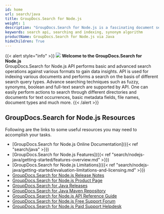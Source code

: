 ```yaml
---
id: home
url: search/java
title: GroupDocs.Search for Node.js
weight: 1
description: "GroupDocs.Search for Node.js is a fascinating document search API. It extracts text and metadata from documents and performs advanced searching and indexing operations on the basis of fuzzy and synonym algorithm"
keywords: search api, searching and indexing, synonym algorithm
productName: GroupDocs.Search for Node.js via Java
hideChildren: True
---
```

{{< alert style="info" >}}
![](/search/nodejs-java/images/home.png) **Welcome to the GroupDocs.Search for Node.js**  
GroupDocs.Search for Node.js API performs basic and advanced search operations against various formats to gain data insights. API is used for indexing various documents and performs a search on the basis of different search query types. Advance searching techniques such as fuzzy, synonyms, boolean and full-text search are supported by API. One can easily perform actions to search through different directories and documents for text occurrences, basic metadata fields, file names, document types and much more.
{{< /alert >}}

## GroupDocs.Search for Node.js Resources
Following are the links to some useful resources you may need to accomplish your tasks.
*   [GroupDocs.Search for Node.js Online Documentation]({{< ref "search/java" >}})
*   [GroupDocs.Search for Node.js Features]({{< ref "search/nodejs-java/getting-started/features-overview.md" >}})
*   [GroupDocs.Search for Node.js Limitations]({{< ref "search/nodejs-java/getting-started/evaluation-limitations-and-licensing.md" >}})
*   [GroupDocs.Search for Node.js Release Notes](https://releases.groupdocs.com/search/nodejs-java/release-notes/)
*   [GroupDocs.Search for Node.js Product Page](https://products.groupdocs.com/search/java)
*   [GroupDocs.Search for Java Releases](https://releases.groupdocs.com/search/nodejs-java/)
*   [GroupDocs.Search for Java Maven Repository](https://releases.groupdocs.com/java/repo/com/groupdocs/groupdocs-search/)
*   [GroupDocs.Search for Node.js API Reference Guide](https://reference.groupdocs.com/java/search)
*   [GroupDocs.Search for Node.js Free Support Forum](https://forum.groupdocs.com/c/search)
*   [GroupDocs.Search for Node.js Paid Support Helpdesk](https://helpdesk.groupdocs.com/)
